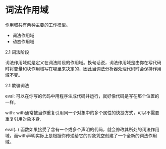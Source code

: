 # 词法作用域


作用域共有两种主要的工作模型。

* 词法作用域
* 动态作用域

2.1 词法阶段

词法作用域就是定义在词法阶段的作用域。换句话说，词法作用域是由你在写代码时将变量和块作用域写在哪里来决定的，因此当词法分析器处理代码时会保持作用域不变。

2.1 欺骗词法

eval: 可以在你写的代码中用程序生成代码并运行，就好像代码是写在那个位置的一样。

with: with通常被当作重复引用同一个对象中的多个属性的快捷方式，可以不需要重复引用对象本身.

eval(..) 函数如果接受了含有一个或多个声明的代码，就会修改其所处的词法作用域，而with声明实际上是根据你传递给它的对象凭空创建了一个全新的词法作用域。



